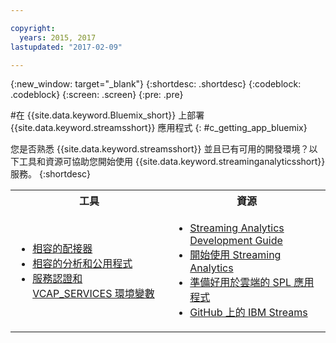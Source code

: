 ```yaml
---

copyright:
  years: 2015, 2017
lastupdated: "2017-02-09"

---
```


<!-- Attribute definitions --> 
{:new_window: target="_blank"}
{:shortdesc: .shortdesc}
{:codeblock: .codeblock}
{:screen: .screen}
{:pre: .pre}

#在 {{site.data.keyword.Bluemix_short}} 上部署 {{site.data.keyword.streamsshort}} 應用程式
{: #c_getting_app_bluemix}


 您是否熟悉 {{site.data.keyword.streamsshort}} 並且已有可用的開發環境？以下工具和資源可協助您開始使用 {{site.data.keyword.streaminganalyticsshort}} 服務。
{:shortdesc}

<table summary="此表格提供開發及部署 {{site.data.keyword.streamsshort}} 應用程式時所需的工具及資源清單。">
  <tr>
    <th>工具<br></th>
    <th>資源<br></th>
  </tr>
  <tr>
    <td>
      <ul>
        <li><a href="/docs/services/StreamingAnalytics/c_compatible_adapters.html" target="_blank">相容的配接器</a><br></li>
        <li><a href="/docs/services/StreamingAnalytics/c_analytics_utilities.html" target="_blank">相容的分析和公用程式</a><br></li>
        <li><a href="/docs/services/StreamingAnalytics/r_vcap_services.html#r_vcap_services" target="_blank">服務認證和 VCAP_SERVICES 環境變數</a><br></li>
      </ul>    
    </td>
    <td>
      <ul>
        <li><a href="https://developer.ibm.com/streamsdev/docs/bluemix-streaming-analytics-development-guide/" target="_blank">Streaming Analytics Development Guide</a><br></li>
        <li><a href="/docs/services/StreamingAnalytics/index.html" target="_blank">開始使用 Streaming Analytics</a><br></li>
        <li><a href="https://developer.ibm.com/streamsdev/docs/getting-spl-application-ready-cloud" target="_blank">準備好用於雲端的 SPL 應用程式</a><br></li>
        <li><a href="https://github.com/IBMStreams" target="_blank">GitHub 上的 IBM Streams</a><br></li>
      </ul>    
    </td>
  </tr>
</table>
